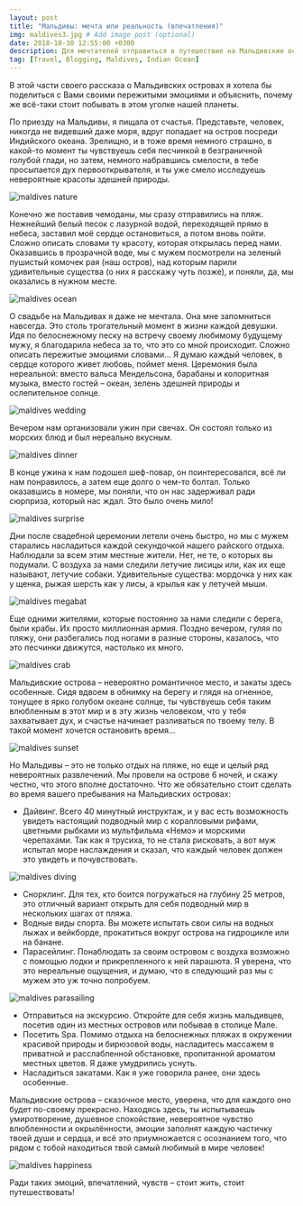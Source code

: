 ```yaml
---
layout: post
title: "Мальдивы: мечта или реальность (впечатления)"
img: maldives3.jpg # Add image post (optional)
date: 2018-10-30 12:55:00 +0300
description: Для мечтателей отправиться в путешествие на Мальдивские острова и организовать там свадебную церемонию. # Add post description (optional)
tag: [Travel, Blogging, Maldives, Indian Ocean]
---
```

В этой части своего рассказа о Мальдивских островах я хотела бы поделиться с Вами своими пережитыми эмоциями и объяснить, почему же всё-таки стоит побывать в этом уголке нашей планеты. 

По приезду на Мальдивы, я пищала от счастья. Представьте, человек, никогда не видевший даже моря, вдруг попадает на остров посреди Индийского океана. Зрелищно, и в тоже время немного страшно, в какой-то момент ты чувствуешь себя песчинкой в безграничной голубой глади, но затем, немного набравшись смелости, в тебе просыпается дух первооткрывателя, и ты уже смело исследуешь невероятные красоты здешней природы. 

![maldives nature](/assets/img/maldives_nature.jpg)

Конечно же поставив чемоданы, мы сразу отправились на пляж. Нежнейший белый песок с лазурной водой, переходящей прямо в небеса, заставил моё сердце остановиться, а потом вновь пойти. Сложно описать словами ту красоту, которая открылась перед нами. Оказавшись в прозрачной воде, мы с мужем посмотрели на зеленый пушистый комочек рая (наш остров), над которым парили удивительные существа (о них я расскажу чуть позже), и поняли, да, мы оказались в нужном месте. 

![maldives ocean](/assets/img/maldives_ocean.jpg)

О свадьбе на Мальдивах я даже не мечтала. Она мне запомниться навсегда. Это столь трогательный момент в жизни каждой девушки. Идя по белоснежному песку на встречу своему любимому будущему мужу, я благодарила небеса за то, что это со мной происходит. Сложно описать пережитые эмоциями словами… Я думаю каждый человек, в сердце которого живет любовь, поймет меня. Церемония была нереальной: вместо вальса Мендельсона, барабаны и колоритная музыка, вместо гостей – океан, зелень здешней природы и ослепительное солнце. 

![maldives wedding](/assets/img/maldives_wedding.jpg)

Вечером нам организовали ужин при свечах. Он состоял только из морских блюд и был нереально вкусным. 

![maldives dinner](/assets/img/maldives_dinner.jpg)

В конце ужина к нам подошел шеф-повар, он поинтересовался, всё ли нам понравилось, а затем еще долго о чем-то болтал. Только оказавшись в номере, мы поняли, что он нас задерживал ради сюрприза, который нас ждал.  Это было очень мило! 

![maldives surprise](/assets/img/maldives_surprise.jpg)

Дни после свадебной церемонии летели очень быстро, но мы с мужем старались насладиться каждой секундочкой нашего райского отдыха. Наблюдали за всем этим местные жители. Нет, не те, о которых вы подумали. С воздуха за нами следили летучие лисицы или, как их еще называют, летучие собаки. Удивительные существа: мордочка у них как у щенка, рыжая шерсть как у лисы, а крылья как у летучей мыши. 

![maldives megabat](/assets/img/maldives_megabat.jpg)

Еще одними жителями, которые постоянно за нами следили с берега, были крабы. Их просто миллионная армия. Поздно вечером, гуляя по пляжу, они разбегались под ногами в разные стороны, казалось, что это песчинки движутся, настолько их много.    

![maldives crab](/assets/img/maldives_crab.jpg)

Мальдивские острова – невероятно романтичное место, и закаты здесь особенные. Сидя вдвоем в обнимку на берегу и глядя на огненное, тонущее в ярко голубом океане солнце, ты чувствуешь себя таким влюбленным в этот мир и в эту жизнь человеком, что у тебя захватывает дух, и счастье начинает разливаться по твоему телу. В такой момент хочется остановить время… 

![maldives sunset](/assets/img/maldives_sunset.jpg)

Но Мальдивы – это не только отдых на пляже, но еще и целый ряд невероятных развлечений. Мы провели на острове 6 ночей, и скажу честно, что этого вполне достаточно. Что же обязательно стоит сделать во время вашего пребывания на Мальдивских островах:

* Дайвинг. Всего 40 минутный инструктаж, и у вас есть возможность увидеть настоящий подводный мир с коралловыми рифами, цветными рыбками из мультфильма «Немо» и морскими черепахами. Так как я трусиха, то не стала рисковать, а вот муж испытал море наслаждения и сказал, что каждый человек должен это увидеть и почувствовать.

![maldives diving](/assets/img/maldives_diving.jpg)

* Снорклинг. Для тех, кто боится погружаться на глубину 25 метров, это отличный вариант открыть для себя подводный мир в нескольких шагах от пляжа. 
* Водные виды спорта. Вы можете испытать свои силы на водных лыжах и вейкборде, прокатиться вокруг острова на гидроцикле или на банане. 
* Парасейлинг. Понаблюдать за своим островом с воздуха возможно с помощью лодки и прикрепленного к ней парашюта. Я уверена, что это нереальные ощущения, и думаю, что в следующий раз мы с мужем это уж точно попробуем.  

![maldives parasailing](/assets/img/maldives_parasailing.jpg)

* Отправиться на экскурсию. Откройте для себя жизнь мальдивцев, посетив один из местных островов или побывав в столице Мале. 
* Посетить Spa. Помимо отдыха на белоснежных пляжах в окружении красивой природы и бирюзовой воды, насладитесь массажем в приватной и расслабленной обстановке, пропитанной ароматом местных цветов. Я даже умудрились уснуть. 
* Насладиться закатами. Как я уже говорила ранее, они здесь особенные.  

Мальдивские острова – сказочное место, уверена, что для каждого оно будет по-своему прекрасно. Находясь здесь, ты испытываешь умиротворение, душевное спокойствие, невероятное чувство влюбленности и окрылённости, эмоции заполнят каждую частичку твоей души и сердца, и всё это приумножается с осознанием того, что рядом с тобой находиться твой самый любимый в мире человек! 

![maldives happiness](/assets/img/maldives_happiness.jpg)

Ради таких эмоций, впечатлений, чувств – стоит жить, стоит путешествовать! 






